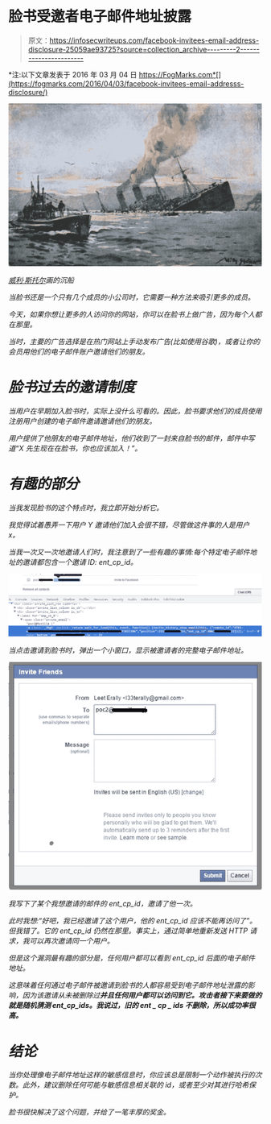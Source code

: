 # 脸书受邀者电子邮件地址披露

> 原文：<https://infosecwriteups.com/facebook-invitees-email-address-disclosure-25059ae93725?source=collection_archive---------2----------------------->

*注:以下文章发表于 2016 年 03 月 04 日 https://FogMarks.com*[](https://fogmarks.com/2016/04/03/facebook-invitees-email-addresss-disclosure/)

*![](img/aa6ba780c0bc06ad5cfbe4d6ba70b8a6.png)*

*[威利·斯托尔](https://de.wikipedia.org/wiki/Willy_St%C3%B6wer)画的沉船*

*当脸书还是一个只有几个成员的小公司时，它需要一种方法来吸引更多的成员。*

*今天，如果你想让更多的人访问你的网站，你可以在脸书上做广告，因为每个人都在那里。*

*当时，主要的广告选择是在热门网站上手动发布广告(比如使用谷歌)，或者让你的会员用他们的电子邮件账户邀请他们的朋友。*

# *脸书过去的邀请制度*

*当用户在早期加入脸书时，实际上没什么可看的。因此，脸书要求他们的成员使用注册用户创建的电子邮件邀请邀请他们的朋友。*

*用户提供了他朋友的电子邮件地址，他们收到了一封来自脸书的邮件，邮件中写道“X 先生现在在脸书，你也应该加入！”。*

# *有趣的部分*

*当我发现脸书的这个特点时，我立即开始分析它。*

*我觉得试着愚弄一下用户 Y 邀请他们加入会很不错，尽管做这件事的人是用户 x。*

*当我一次又一次地邀请人们时，我注意到了一些有趣的事情:每个特定电子邮件地址的邀请都包含一个邀请 ID: ent_cp_id。*

*![](img/7935464839f9bc548c8026a9287956d1.png)*

*当点击邀请到脸书时，弹出一个小窗口，显示被邀请者的完整电子邮件地址。*

*![](img/498a9b58ff52260a2075b74d8d1c1ee7.png)*

*我写下了某个我想邀请的邮件的 ent_cp_id，邀请了他一次。*

*此时我想:“好吧，我已经邀请了这个用户，他的 ent_cp_id 应该不能再访问了”。但我错了。它的 ent_cp_id 仍然在那里。事实上，通过简单地重新发送 HTTP 请求，我可以再次邀请同一个用户。*

*但是这个漏洞最有趣的部分是，任何用户都可以看到 ent_cp_id 后面的电子邮件地址。*

*这意味着任何通过电子邮件被邀请到脸书的人都容易受到电子邮件地址泄露的影响，因为该邀请从未被删除过**并且任何用户都可以访问到它。攻击者接下来要做的就是随机猜测 ent_cp_ids。我说过，旧的 ent _ cp _ ids 不删除，所以成功率很高。***

# *结论*

*当你处理像电子邮件地址这样的敏感信息时，你应该总是限制一个动作被执行的次数。此外，建议删除任何可能与敏感信息相关联的 id，或者至少对其进行哈希保护。*

*脸书很快解决了这个问题，并给了一笔丰厚的奖金。*